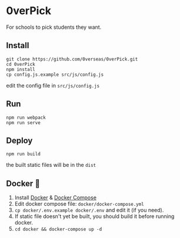 # 0verPick
For schools to pick students they want.

## Install
```
git clone https://github.com/0verseas/0verPick.git
cd 0verPick
npm install
cp config.js.example src/js/config.js
```
edit the config file in `src/js/config.js`

## Run
```
npm run webpack
npm run serve
```

## Deploy
```
npm run build
```
the built static files will be in the `dist`

## Docker 🐳
1. Install [Docker](https://docs.docker.com/engine/install/) & [Docker Compose](https://docs.docker.com/compose/install/)
2. Edit docker compose file: `docker/docker-compose.yml`
2. `cp docker/.env.example docker/.env` and edit it (if you need).
3. If static file doesn't yet be built, you should build it before running docker.
3. `cd docker && docker-compose up -d`
